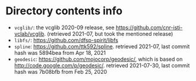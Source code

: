 # Directory contents info

* `vcglib/`: the vcglib 2020-09 release, see https://github.com/cnr-isti-vclab/vcglib. (retrieved 2021-07, but took the mentioned release)
* `libfs/`: https://github.com/dfsp-spirit/libfs
* `spline`: https://github.com/ttk592/spline. retrieved 2021-07, last commit hash was 5894bea from Apr 18, 2021
* `geodesic`: https://github.com/mojocorp/geodesic/, which is based on http://code.google.com/p/geodesic/. retrieved 2021-07-30, last commit hash was 7b08bfb from Feb 25, 2020






